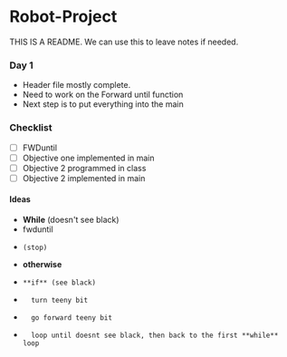 # Robot-Project

THIS IS A README.
We can use this to leave notes if needed.

### Day 1
- Header file mostly complete.
- Need to work on the Forward until function
- Next step is to put everything into the main

### Checklist
- [ ] FWDuntil
- [ ] Objective one implemented in main
- [ ] Objective 2 programmed in class
- [ ] Objective 2 implemented in main

#### Ideas
- **While** (doesn't see black)
-   fwduntil
-     (stop)
-   **otherwise**
-     **if** (see black)
-       turn teeny bit
-       go forward teeny bit
-       loop until doesnt see black, then back to the first **while** loop

